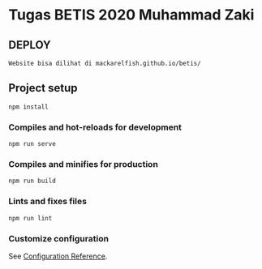 # Tugas BETIS 2020 Muhammad Zaki

## DEPLOY
```
Website bisa dilihat di mackarelfish.github.io/betis/
```

## Project setup
```
npm install
```

### Compiles and hot-reloads for development
```
npm run serve
```

### Compiles and minifies for production
```
npm run build
```

### Lints and fixes files
```
npm run lint
```

### Customize configuration
See [Configuration Reference](https://cli.vuejs.org/config/).
